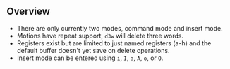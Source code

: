 ## Overview

* There are only currently two modes, command mode and insert mode.
* Motions have repeat support, `d3w` will delete three words.
* Registers exist but are limited to just named registers (a-h) and the
  default buffer doesn't yet save on delete operations.
* Insert mode can be entered using `i`, `I`, `a`, `A`, `o`, or `O`.
